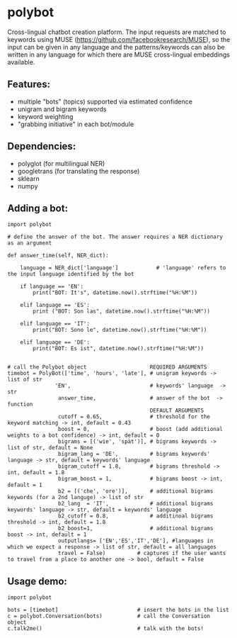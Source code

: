 # polybot
Cross-lingual chatbot creation platform. The input requests are matched to keywords using MUSE (https://github.com/facebookresearch/MUSE), so the input can be given in any language and the patterns/keywords can also be written in any language for which there are MUSE cross-lingual embeddings available.

## Features:
* multiple "bots" (topics) supported via estimated confidence
* unigram and bigram keywords
* keyword weighting
* "grabbing initiative" in each bot/module

## Dependencies:
* polyglot (for multilingual NER)
* googletrans (for translating the response)
* sklearn
* numpy

## Adding a bot:
    import polybot
    
    # define the answer of the bot. The answer requires a NER dictionary as an argument
    
    def answer_time(self, NER_dict):
    
        language = NER_dict['language']            # 'language' refers to the input language identified by the bot
        
        if language == 'EN':
            print("BOT: It's", datetime.now().strftime("%H:%M"))

        elif language == 'ES':
            print ("BOT: Son las", datetime.now().strftime("%H:%M"))

        elif language == 'IT':
            print("BOT: Sono le", datetime.now().strftime("%H:%M"))
        
        elif language == 'DE':
            print("BOT: Es ist", datetime.now().strftime("%H:%M"))
        
    
    # call the Polybot object                    REQUIRED ARGUMENTS
    timebot = PolyBot(['time', 'hours', 'late'], # unigram keywords -> list of str
                   'EN',                         # keywords' language  -> str
                    answer_time,                 # answer of the bot  -> function
                                                 DEFAULT ARGUMENTS
                    cutoff = 0.65,               # threshold for the keyword matching -> int, default = 0.43
                    boost = 0,                   # boost (add additional weights to a bot confidence) -> int, default = 0
                    bigrams = [('wie', 'spät')], # bigrams keywords -> list of str, default = None
                    bigram_lang = 'DE',          # bigrams keywords' language -> str, default = keywords' language
                    bigram_cutoff = 1.8,         # bigrams threshold -> int, default = 1.8
                    bigram_boost = 1,            # bigrams boost -> int, default = 1
                    b2 = [('che', 'ore')],       # additional bigrams keywords (for a 2nd languge) -> list of str
                    b2_lang  = 'IT',             # additional bigrams keywords' language -> str, default = keywords' language
                    b2_cutoff = 0.8,             # additinoal bigrams threshold -> int, default = 1.8   
                    b2_boost=1,                  # additional bigrams boost -> int, default = 1
                    outputlangs= ['EN','ES','IT','DE'], #languages in which we expect a response -> list of str, default = all languages
                    travel = False)          # captures if the user wants to travel from a place to another one -> bool, default = False  
                    

## Usage demo:
    import polybot
    
    bots = [timebot]                         # insert the bots in the list 
    c = polybot.Conversation(bots)           # call the Conversation object
    c.talk2me()                              # talk with the bots!


